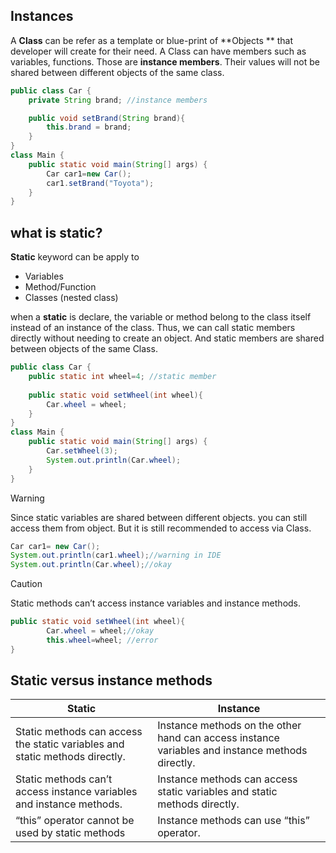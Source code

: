 ## Instances

A **Class** can be refer as a template or blue-print of **Objects ** that developer will create for their need. A Class can have members such as variables, functions. Those are **instance members**. Their values will not be shared between different objects of the same class.

```java
public class Car {
    private String brand; //instance members

    public void setBrand(String brand){
        this.brand = brand;
    }
}
class Main {
    public static void main(String[] args) {
        Car car1=new Car();
        car1.setBrand("Toyota");
    }
}
```



## what is static?

**Static** keyword can be apply to

*   Variables
*   Method/Function
*   Classes (nested class)

when a **static** is declare, the variable or method belong to the class itself instead of an instance of the class.  Thus, we can call static members directly without needing to create an object. And static members are shared between objects of the same Class.

```java
public class Car {
    public static int wheel=4; //static member
    
    public static void setWheel(int wheel){
        Car.wheel = wheel;
    }
}
class Main {
    public static void main(String[] args) {
        Car.setWheel(3);
        System.out.println(Car.wheel);
    }
}
```

> [!WARNING]
>
> Since static variables are shared between different objects. you can still access them from object. But it is still recommended to access via Class.
>
> ```java
> Car car1= new Car();
> System.out.println(car1.wheel);//warning in IDE
> System.out.println(Car.wheel);//okay
> ```

> [!CAUTION]
>
> Static methods can’t access instance variables and instance methods. 
>
> ```java
> public static void setWheel(int wheel){
>         Car.wheel = wheel;//okay
>         this.wheel=wheel; //error
> }
> ```



## Static versus instance methods

| **Static**                                                   | Instance                                                     |
| ------------------------------------------------------------ | ------------------------------------------------------------ |
| Static methods can access the static variables and static methods directly. | Instance methods on the other hand can access instance variables and instance methods directly. |
| Static methods can’t access instance variables and instance methods. | Instance methods can access static variables and static methods directly. |
| “this” operator cannot be used by static methods             | Instance methods can use “this” operator.                    |





